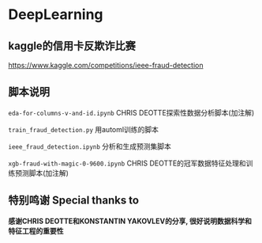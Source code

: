 # DeepLearning

## kaggle的信用卡反欺诈比赛
https://www.kaggle.com/competitions/ieee-fraud-detection

## 脚本说明
`eda-for-columns-v-and-id.ipynb` CHRIS DEOTTE探索性数据分析脚本(加注解)

`train_fraud_detection.py` 用automl训练的脚本

`ieee_fraud_detection.ipynb` 分析和生成预测集脚本

`xgb-fraud-with-magic-0-9600.ipynb` CHRIS DEOTTE的冠军数据特征处理和训练预测脚本(加注解)

## 特别鸣谢 Special thanks to
**感谢CHRIS DEOTTE和KONSTANTIN YAKOVLEV的分享, 很好说明数据科学和特征工程的重要性**